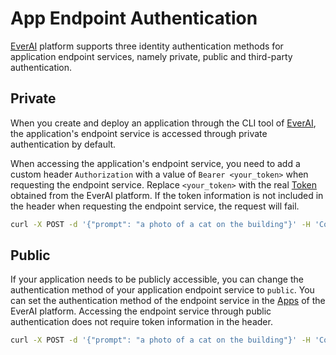 # App Endpoint Authentication

[EverAI](https://everai.expvent.com) platform supports three identity authentication methods for application endpoint services, namely private, public and third-party authentication.

## Private

When you create and deploy an application through the CLI tool of [EverAI](https://everai.expvent.com), the application's endpoint service is accessed through private authentication by default.  

When accessing the application's endpoint service, you need to add a custom header `Authorization` with a value of `Bearer <your_token>` when requesting the endpoint service. Replace `<your_token>` with the real [Token](https://everai.expvent.com/dashboard/token) obtained from the EverAI platform. If the token information is not included in the header when requesting the endpoint service, the request will fail.

```bash
curl -X POST -d '{"prompt": "a photo of a cat on the building"}' -H 'Content-Type: application/json' -H'Authorization: Bearer <your_token>' -o test.png https://everai.expvent.com/api/routes/v1/stable-diffusion-v1-5/txt2img
```

## Public

If your application needs to be publicly accessible, you can change the authentication method of your application endpoint service to `public`. You can set the authentication method of the endpoint service in the [Apps](https://everai.expvent.com/dashboard/apps) of the EverAI platform. Accessing the endpoint service through public authentication does not require token information in the header.

```bash
curl -X POST -d '{"prompt": "a photo of a cat on the building"}' -H 'Content-Type: application/json' -o test.png https://everai.expvent.com/api/routes/v1/stable-diffusion-v1-5/txt2img
```
